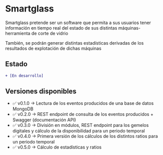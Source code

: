 # Smartglass

Smartglass pretende ser un software que permita a sus usuarios tener información en tiempo real del estado de sus
distintas máquinas-herramienta de corte de vidrio

También, se podrán generar distintas estadísticas derivadas de los resultados de explotación de dichas máquinas

## Estado

```diff
+ [En desarrollo]
```

## Versiones disponibles

- :white_check_mark: v0.1.0 -> Lectura de los eventos producidos de una base de datos MongoDB
- :white_check_mark: v0.2.0 -> REST endpoint de consulta de los eventos producidos + Swagger (documentación API)
- :white_check_mark: v0.3.0 -> División en módulos, REST endpoint para los gemelos digitales y cálculo de la
  disponibilidad para un periodo temporal
- :white_check_mark: v0.4.0 -> Primera versión de los cálculos de los distintos ratios para un periodo temporal
- :white_check_mark: v0.5.0 -> Cálculo de estadísticas y ratios